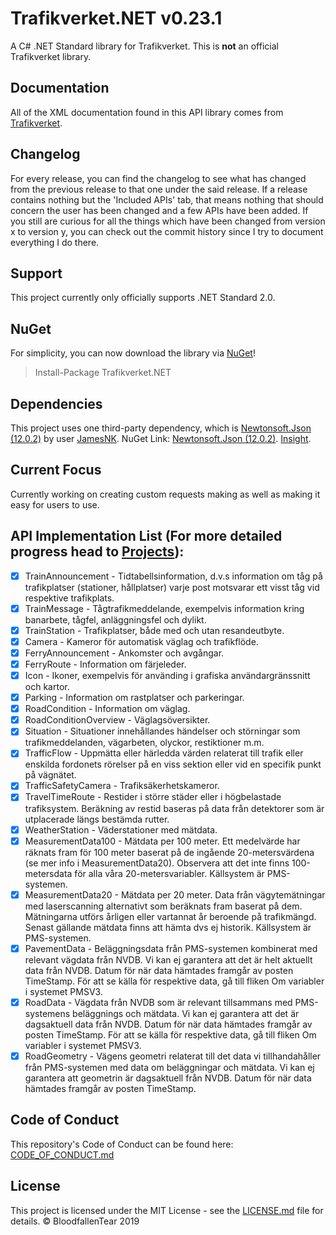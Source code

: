# Trafikverket.NET v0.23.1
A C# .NET Standard library for Trafikverket. This is **not** an official Trafikverket library.

## Documentation
All of the XML documentation found in this API library comes from [Trafikverket](https://api.trafikinfo.trafikverket.se/API/Model).

## Changelog 
For every release, you can find the changelog to see what has changed from the previous release to that one under the said release. If a release contains nothing but the 'Included APIs' tab, that means nothing that should concern the user has been changed and a few APIs have been added. If you still are curious for all the things which have been changed from version x to version y, you can check out the commit history since I try to document everything I do there.

## Support
This project currently only officially supports .NET Standard 2.0.

## NuGet
For simplicity, you can now download the library via [NuGet](https://www.nuget.org/packages/Trafikverket.NET/)!
>Install-Package Trafikverket.NET

## Dependencies
This project uses one third-party dependency, which is [Newtonsoft.Json (12.0.2)](https://www.newtonsoft.com/) by user [JamesNK](https://github.com/JamesNK). NuGet Link: [Newtonsoft.Json (12.0.2)](https://www.nuget.org/packages/Newtonsoft.Json/12.0.2/). [Insight](https://github.com/BloodfallenTear/Trafikverket.NET/network/dependencies).

## Current Focus
Currently working on creating custom requests making as well as making it easy for users to use.

## API Implementation List (For more detailed progress head to [Projects](https://github.com/BloodfallenTear/Trafikverket.NET/projects/1)):
- [x] TrainAnnouncement - Tidtabellsinformation, d.v.s information om tåg på trafikplatser (stationer, hållplatser) varje post motsvarar ett visst tåg vid respektive trafikplats.
- [x] TrainMessage - Tågtrafikmeddelande, exempelvis information kring banarbete, tågfel, anläggningsfel och dylikt.
- [x] TrainStation - Trafikplatser, både med och utan resandeutbyte.
- [x] Camera - Kameror för automatisk väglag och trafikflöde.
- [x] FerryAnnouncement - Ankomster och avgångar.
- [x] FerryRoute - Information om färjeleder.
- [x] Icon - Ikoner, exempelvis för använding i grafiska användargränssnitt och kartor.
- [x] Parking - Information om rastplatser och parkeringar.
- [x] RoadCondition - Information om väglag.
- [x] RoadConditionOverview - Väglagsöversikter.
- [x] Situation - Situationer innehållandes händelser och störningar som trafikmeddelanden, vägarbeten, olyckor, restiktioner m.m.
- [x] TrafficFlow - Uppmätta eller härledda värden relaterat till trafik eller enskilda fordonets rörelser på en viss sektion eller vid en specifik punkt på vägnätet.
- [x] TrafficSafetyCamera - Trafiksäkerhetskameror.
- [x] TravelTimeRoute - Restider i större städer eller i högbelastade trafiksystem. Beräkning av restid baseras på data från detektorer som är utplacerade längs bestämda rutter.
- [x] WeatherStation - Väderstationer med mätdata.
- [x] MeasurementData100 - Mätdata per 100 meter. Ett medelvärde har räknats fram för 100 meter baserat på de ingående 20-metersvärdena (se mer info i MeasurementData20). Observera att det inte finns 100-metersdata för alla våra 20-metersvariabler. Källsystem är PMS-systemen.
- [x] MeasurementData20 - Mätdata per 20 meter. Data från vägytemätningar med laserscanning alternativt som beräknats fram baserat på dem. Mätningarna utförs årligen eller vartannat år beroende på trafikmängd. Senast gällande mätdata finns att hämta dvs ej historik. Källsystem är PMS-systemen.
- [x] PavementData - Beläggningsdata från PMS-systemen kombinerat med relevant vägdata från NVDB. Vi kan ej garantera att det är helt aktuellt data från NVDB. Datum för när data hämtades framgår av posten TimeStamp. För att se källa för respektive data, gå till fliken Om variabler i systemet PMSV3.
- [x] RoadData - Vägdata från NVDB som är relevant tillsammans med PMS-systemens beläggnings och mätdata. Vi kan ej garantera att det är dagsaktuell data från NVDB. Datum för när data hämtades framgår av posten TimeStamp. För att se källa för respektive data, gå till fliken Om variabler i systemet PMSV3.
- [x] RoadGeometry - Vägens geometri relaterat till det data vi tillhandahåller från PMS-systemen med data om beläggningar och mätdata. Vi kan ej garantera att geometrin är dagsaktuell från NVDB. Datum för när data hämtades framgår av posten TimeStamp. 

## Code of Conduct
This repository's Code of Conduct can be found here: [CODE_OF_CONDUCT.md](https://github.com/BloodfallenTear/Trafikverket.NET/blob/master/CODE_OF_CONDUCT.md)

## License
This project is licensed under the MIT License - see the [LICENSE.md](https://github.com/BloodfallenTear/Trafikverket.NET/blob/master/LICENSE.md) file for details. © BloodfallenTear 2019
